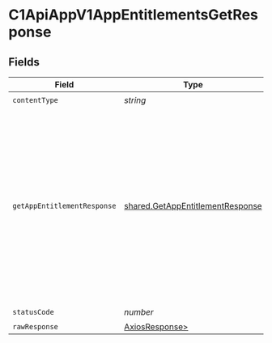# C1ApiAppV1AppEntitlementsGetResponse


## Fields

| Field                                                                                                                                                                        | Type                                                                                                                                                                         | Required                                                                                                                                                                     | Description                                                                                                                                                                  |
| ---------------------------------------------------------------------------------------------------------------------------------------------------------------------------- | ---------------------------------------------------------------------------------------------------------------------------------------------------------------------------- | ---------------------------------------------------------------------------------------------------------------------------------------------------------------------------- | ---------------------------------------------------------------------------------------------------------------------------------------------------------------------------- |
| `contentType`                                                                                                                                                                | *string*                                                                                                                                                                     | :heavy_check_mark:                                                                                                                                                           | N/A                                                                                                                                                                          |
| `getAppEntitlementResponse`                                                                                                                                                  | [shared.GetAppEntitlementResponse](../../models/shared/getappentitlementresponse.md)                                                                                         | :heavy_minus_sign:                                                                                                                                                           | The get app entitlement response returns an entitlement view containing paths in the expanded array for the objects expanded as indicated by the expand mask in the request. |
| `statusCode`                                                                                                                                                                 | *number*                                                                                                                                                                     | :heavy_check_mark:                                                                                                                                                           | N/A                                                                                                                                                                          |
| `rawResponse`                                                                                                                                                                | [AxiosResponse>](https://axios-http.com/docs/res_schema)                                                                                                                     | :heavy_minus_sign:                                                                                                                                                           | N/A                                                                                                                                                                          |